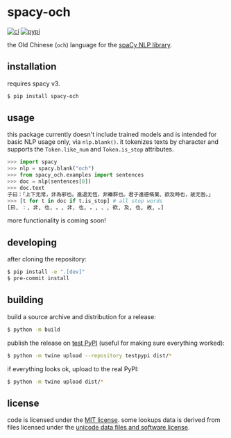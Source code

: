 # spacy-och
[![ci](https://github.com/direct-phonology/spacy-och/actions/workflows/ci.yml/badge.svg)](https://github.com/direct-phonology/spacy-och/actions/workflows/ci.yml)
[![pypi](https://img.shields.io/pypi/v/spacy-och.svg?style=flat)](https://pypi.org/project/spacy-och/)

the Old Chinese (`och`) language for the [spaCy NLP library](https://spacy.io/).

## installation
requires spacy v3.
```sh
$ pip install spacy-och
```

## usage
this package currently doesn't include trained models and is intended for basic NLP usage only, via `nlp.blank()`. it tokenizes texts by character and supports the `Token.like_num` and `Token.is_stop` attributes.
```python
>>> import spacy
>>> nlp = spacy.blank("och")
>>> from spacy_och.examples import sentences
>>> doc = nlp(sentences[0])
>>> doc.text
子曰：「上下无常，非為邪也。進退无恆，非離群也。君子進德脩業、欲及時也，故无咎。」
>>> [t for t in doc if t.is_stop] # all stop words
[曰, ：, 非, 也, 。, 非, 也, 。, 、, 欲, 及, 也, 故, 。]
```
more functionality is coming soon!

## developing
after cloning the repository:
```sh
$ pip install -e ".[dev]"
$ pre-commit install
```
## building
build a source archive and distribution for a release:
```sh
$ python -m build
```
publish the release on [test PyPI](https://test.pypi.org/) (useful for making sure everything worked):
```sh
$ python -m twine upload --repository testpypi dist/*
```
if everything looks ok, upload to the real PyPI:
```sh
$ python -m twine upload dist/*
```
## license
code is licensed under the [MIT license](LICENSE). some lookups data is derived from files licensed under the [unicode data files and software license](https://www.unicode.org/license.html).
